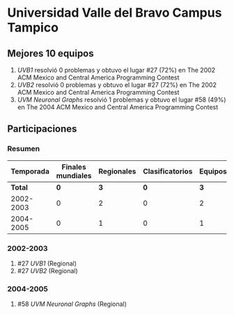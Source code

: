 # Universidad Valle del Bravo Campus Tampico

## Mejores 10 equipos

1. _UVB1_ resolvió 0 problemas y obtuvo el lugar #27 (72%) en The 2002 ACM Mexico and Central America Programming Contest
1. _UVB2_ resolvió 0 problemas y obtuvo el lugar #27 (72%) en The 2002 ACM Mexico and Central America Programming Contest
1. _UVM Neuronal Graphs_ resolvió 1 problemas y obtuvo el lugar #58 (49%) en The 2004 ACM Mexico and Central America Programming Contest

## Participaciones

### Resumen

| Temporada | Finales mundiales | Regionales | Clasificatorios | Equipos |
| --- | --- | --- | --- | --- |
| **Total** | **0** | **3** | **0** | **3** |
| 2002-2003 | 0 | 2 | 0 | 2 |
| 2004-2005 | 0 | 1 | 0 | 1 |

### 2002-2003

1. #27 _UVB1_ (Regional)
1. #27 _UVB2_ (Regional)

### 2004-2005

1. #58 _UVM Neuronal Graphs_ (Regional)



